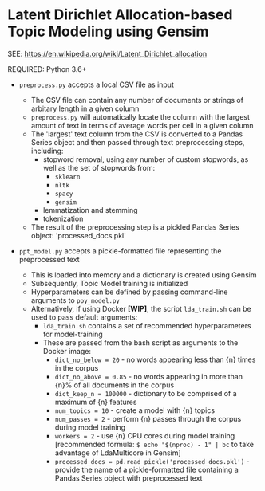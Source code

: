 # Latent Dirichlet Allocation-based Topic Modeling using Gensim

SEE: https://en.wikipedia.org/wiki/Latent_Dirichlet_allocation

REQUIRED: Python 3.6+

- `preprocess.py` accepts a local CSV file as input
  - The CSV file can contain any number of documents or strings of arbitary length in a given column
  - `preprocess.py` will automatically locate the column with the largest amount of text in terms of average words per cell in a given column
  - The 'largest' text column from the CSV is converted to a Pandas Series object and then passed through text preprocessing steps, including:
    - stopword removal, using any number of custom stopwords, as well as the set of stopwords from:
      - `sklearn`
      - `nltk`
      - `spacy`
      - `gensim`
    - lemmatization and stemming
    - tokenization
  - The result of the preprocessing step is a pickled Pandas Series object: 'processed_docs.pkl'
  
- `ppt_model.py` accepts a pickle-formatted file representing the preprocessed text
  - This is loaded into memory and a dictionary is created using Gensim
  - Subsequently, Topic Model training is initialized
  - Hyperparameters can be defined by passing command-line arguments to `ppy_model.py`
  - Alternatively, if using Docker **[WIP]**, the script `lda_train.sh` can be used to pass default arguments:
    - `lda_train.sh` contains a set of recommended hyperparameters for model-training
    - These are passed from the bash script as arguments to the Docker image:
      - `dict_no_below = 20` - no words appearing less than {n} times in the corpus
      - `dict_no_above = 0.85` - no words appearing in more than {n}% of all documents in the corpus
      - `dict_keep_n = 100000` - dictionary to be comprised of a maximum of {n} features
      - `num_topics = 10` - create a model with {n} topics
      - `num_passes = 2` - perform {n} passes through the corpus during model training
      - `workers = 2` - use {n} CPU cores during model training [recommended formula: `$ echo "$(nproc) - 1" | bc` to take advantage of LdaMulticore in Gensim]
      - `processed_docs = pd.read_pickle('processed_docs.pkl')` - provide the name of a pickle-formatted file containing a Pandas Series object with preprocessed text
